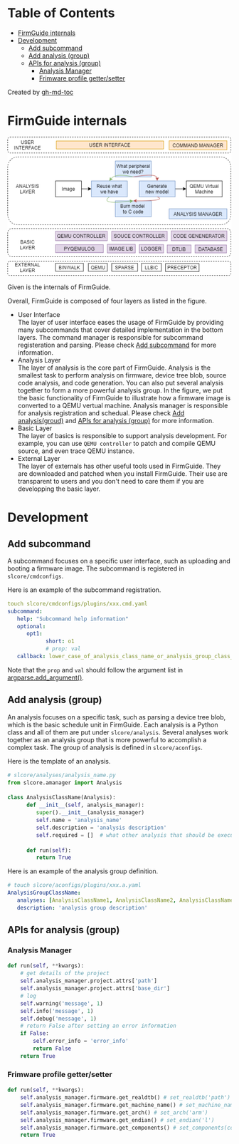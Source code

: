 Table of Contents
=================
   * [FirmGuide internals](#firmguide-internals)
   * [Development](#development)
      * [Add subcommand](#add-subcommand)
      * [Add analysis (group)](#add-analysis-group)
      * [APIs for analysis (group)](#apis-for-analysis-group)
         * [Analysis Manager](#analysis-manager)
         * [Frimware profile getter/setter](#frimware-profile-gettersetter)

Created by [gh-md-toc](https://github.com/ekalinin/github-markdown-toc)

# FirmGuide internals

![](framework-finally.png)

Given is the internals of FirmGuide.

Overall, FirmGuide is composed of four layers as listed in the figure.
+ User Interface  
The layer of user interface eases the usage of FirmGuide by providing
many subcommands that cover detailed implementation in the bottom layers.
The command manager is responsible for subcommand registeration and parsing.
Please check [Add subcommand](#add-subcommand) for more information.
+ Analysis Layer  
The layer of analysis is the core part of FirmGuide. Analysis is the smallest
task to perform analysis on firmware, device tree blob, source code analysis,
and code generation. You can also put several analysis together to form a
more powerful analysis group. In the figure, we put the basic functionality
of FirmGuide to illustrate how a firmware image is converted to a QEMU vertual machine.
Analysis manager is responsible for analysis registration and schedual.
Please check [Add analysis(groud)](#add-analysis-group) and
[APIs for analysis (group)](#apis-for-analysis-group) for more information.
+ Basic Layer  
The layer of basics is responsible to support analysis development.
For example, you can use `QEMU controller` to patch and compile QEMU source,
and even trace QEMU instance. 
+ External Layer  
The layer of externals has other useful tools used in FirmGuide. 
They are downloaded and patched when you install FirmGuide. Their use are
transparent to users and you don't need to care them if you are developping the basic layer.

# Development

## Add subcommand

A subcommand focuses on a specific user interface,
such as uploading and booting a firmware image.
The subcommand is registered in `slcore/cmdconfigs`.

Here is an example of the subcommand registration.

```yaml
touch slcore/cmdconfigs/plugins/xxx.cmd.yaml
subcommand:
   help: "Subcommand help information"
   optional:
      opt1:
            short: o1
            # prop: val
   callback: lower_case_of_analysis_class_name_or_analysis_group_class_name
```

Note that the `prop` and `val` should follow the argument list in
[argparse.add_argument()](https://docs.python.org/3/library/argparse.html#argparse.ArgumentParser.add_argument).

## Add analysis (group)

An analysis focuses on a specific task, such as parsing a device tree blob,
which is the basic schedule unit in FirmGuide. Each analysis is a Python
class and all of them are put under `slcore/analysis`.
Several analyses work together as an analysis group that is more powerful
to accomplish a complex task. The group of analysis is defined in `slcore/aconfigs`.

Here is the template of an analysis.
```Python
# slcore/analyses/analysis_name.py
from slcore.amanager import Analysis

class AnalysisClassName(Analysis):
      def __init__(self, analysis_manager):
         super().__init__(analysis_manager)
         self.name = 'analysis_name'
         self.description = 'analysis description'
         self.required = []  # what other analysis that should be executed in advance

      def run(self):
         return True
```

Here is an example of the analysis group definition.

```yaml
# touch slcore/aconfigs/plugins/xxx.a.yaml
AnalysisGroupClassName:
   analyses: [AnalysisClassName1, AnalysisClassName2, AnalysisClassName3]
   description: 'analysis group description'
```

## APIs for analysis (group)

### Analysis Manager

```python
def run(self, **kwargs):
    # get details of the project
    self.analysis_manager.project.attrs['path']
    self.analysis_manager.project.attrs['base_dir']
    # log
    self.warning('message', 1)
    self.info('message', 1)
    self.debug('message', 1)
    # return False after setting an error information
    if False:
        self.error_info = 'error_info'
        return False
    return True
```

### Frimware profile getter/setter

```python
def run(self, **kwargs):
    self.analysis_manager.firmware.get_realdtb() # set_realdtb('path')
    self.analysis_manager.firmware.get_machine_name() # set_machine_name('plx-nas782x')
    self.analysis_manager.firmware.get_arch() # set_arch('arm')
    self.analysis_manager.firmware.get_endian() # set_endian('l')
    self.analysis_manager.firmware.get_components() # set_components(components)
    return True
```
